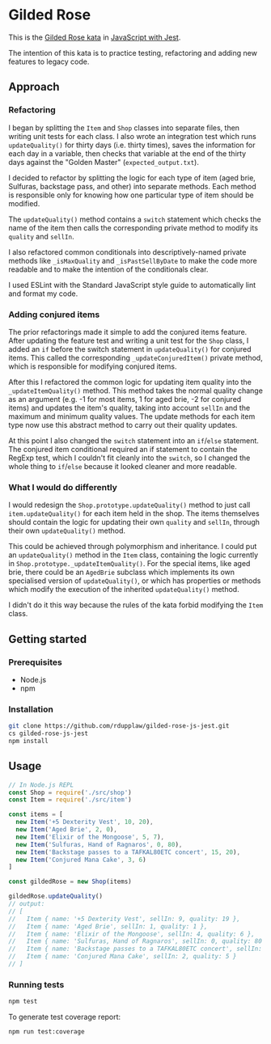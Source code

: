 # Gilded Rose

This is the [Gilded Rose kata](https://github.com/emilybache/GildedRose-Refactoring-Kata) in [JavaScript with Jest](https://github.com/emilybache/GildedRose-Refactoring-Kata/tree/main/js-jest).

The intention of this kata is to practice testing, refactoring and adding new features to legacy code.

## Approach

### Refactoring

I began by splitting the `Item` and `Shop` classes into separate files, then writing unit tests for each class. I also wrote an integration test which runs `updateQuality()` for thirty days (i.e. thirty times), saves the information for each day in a variable, then checks that variable at the end of the thirty days against the "Golden Master" (`expected_output.txt`).

I decided to refactor by splitting the logic for each type of item (aged brie, Sulfuras, backstage pass, and other) into separate methods. Each method is responsible only for knowing how one particular type of item should be modified.

The `updateQuality()` method contains a `switch` statement which checks the name of the item then calls the corresponding private method to modify its `quality` and `sellIn`.

I also refactored common conditionals into descriptively-named private methods like `_isMaxQuality` and `_isPastSellByDate` to make the code more readable and to make the intention of the conditionals clear.

I used ESLint with the Standard JavaScript style guide to automatically lint and format my code.

### Adding conjured items

The prior refactorings made it simple to add the conjured items feature. After updating the feature test and writing a unit test for the `Shop` class, I added an `if` before the switch statement in `updateQuality()` for conjured items. This called the corresponding `_updateConjuredItem()` private method, which is responsible for modifying conjured items.

After this I refactored the common logic for updating item quality into the `_updateItemQuality()` method. This method takes the normal quality change as an argument (e.g. -1 for most items, 1 for aged brie, -2 for conjured items) and updates the item's quality, taking into account `sellIn` and the maximum and minimum quality values. The update methods for each item type now use this abstract method to carry out their quality updates.

At this point I also changed the `switch` statement into an `if`/`else` statement. The conjured item conditional required an if statement to contain the RegExp test, which I couldn't fit cleanly into the `switch`, so I changed the whole thing to `if`/`else` because it looked cleaner and more readable.

### What I would do differently

I would redesign the `Shop.prototype.updateQuality()` method to just call `item.updateQuality()` for each item held in the shop. The items themselves should contain the logic for updating their own `quality` and `sellIn`, through their own `updateQuality()` method.

This could be achieved through polymorphism and inheritance. I could put an `updateQuality()` method in the `Item` class, containing the logic currently in `Shop.prototype._updateItemQuality()`. For the special items, like aged brie, there could be an `AgedBrie` subclass which implements its own specialised version of `updateQuality()`, or which has properties or methods which modify the execution of the inherited `updateQuality()` method.

I didn't do it this way because the rules of the kata forbid modifying the `Item` class.

## Getting started

### Prerequisites

* Node.js
* npm

### Installation

```sh
git clone https://github.com/rdupplaw/gilded-rose-js-jest.git
cs gilded-rose-js-jest
npm install
```

## Usage

```javascript
// In Node.js REPL
const Shop = require('./src/shop')
const Item = require('./src/item')

const items = [
  new Item('+5 Dexterity Vest', 10, 20),
  new Item('Aged Brie', 2, 0),
  new Item('Elixir of the Mongoose', 5, 7),
  new Item('Sulfuras, Hand of Ragnaros', 0, 80),
  new Item('Backstage passes to a TAFKAL80ETC concert', 15, 20),
  new Item('Conjured Mana Cake', 3, 6)
]

const gildedRose = new Shop(items)

gildedRose.updateQuality()
// output:
// [
//   Item { name: '+5 Dexterity Vest', sellIn: 9, quality: 19 },
//   Item { name: 'Aged Brie', sellIn: 1, quality: 1 },
//   Item { name: 'Elixir of the Mongoose', sellIn: 4, quality: 6 },
//   Item { name: 'Sulfuras, Hand of Ragnaros', sellIn: 0, quality: 80 },
//   Item { name: 'Backstage passes to a TAFKAL80ETC concert', sellIn: 14, quality: 21 },
//   Item { name: 'Conjured Mana Cake', sellIn: 2, quality: 5 }
// ]
```

### Running tests

```sh
npm test
```

To generate test coverage report:

```sh
npm run test:coverage
```

